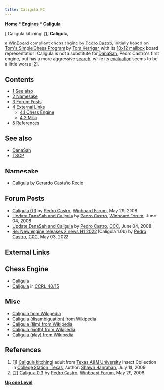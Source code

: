 ```yaml
---
title: Caligula PC
---
```

**[Home](Home "Home") * [Engines](Engines "Engines") * Caligula**

\[ Caligula kitchingi <a id="cite-note-1" href="#cite-ref-1">[1]</a>
**Caligula**,

a [WinBoard](WinBoard "WinBoard") compliant chess engine by [Pedro Castro](Pedro_Castro "Pedro Castro"), initially based on [Tom's Simple Chess Program](TSCP "TSCP") by [Tom Kerrigan](Tom_Kerrigan "Tom Kerrigan") with its [10x12 mailbox](10x12_Board "10x12 Board") board representation.
Caligula is not a substitute for [DanaSah](DanaSah "DanaSah"), Pedro Castro's first engine, but has a more aggressive [search](Search "Search"), while its [evaluation](Evaluation "Evaluation") seems to be a little worse <a id="cite-note-2" href="#cite-ref-2">[2]</a>.

## Contents

- [1 See also](#see-also)
- [2 Namesake](#namesake)
- [3 Forum Posts](#forum-posts)
- [4 External Links](#external-links)
  - [4.1 Chess Engine](#chess-engine)
  - [4.2 Misc](#misc)
- [5 References](#references)

## See also

- [DanaSah](DanaSah "DanaSah")
- [TSCP](TSCP "TSCP")

## Namesake

- [Caligula](Caligula "Caligula") by [Gerardo Castaño Recio](Gerardo_Casta%C3%B1o_Recio "Gerardo Castaño Recio")

## Forum Posts

- [Caligula 0.3](http://www.open-aurec.com/wbforum/viewtopic.php?f=2&t=49221) by [Pedro Castro](Pedro_Castro "Pedro Castro"), [Winboard Forum](Computer_Chess_Forums "Computer Chess Forums"), May 29, 2008
- [Update DanaSah and Caligula](http://www.open-aurec.com/wbforum/viewtopic.php?f=2&t=49240) by [Pedro Castro](Pedro_Castro "Pedro Castro"), [Winboard Forum](Computer_Chess_Forums "Computer Chess Forums"), June 04, 2008
- [Update DanaSah and Caligula](http://www.talkchess.com/forum3/viewtopic.php?f=2&t=21595) by [Pedro Castro](Pedro_Castro "Pedro Castro"), [CCC](CCC "CCC"), June 04, 2008
- [Re: New engine releases & news H1 2022](https://www.talkchess.com/forum3/viewtopic.php?f=2&t=78884&start=118) (Caligula 1.0b) by [Pedro Castro](Pedro_Castro "Pedro Castro"), [CCC](CCC "CCC"), May 03, 2022

## External Links

## Chess Engine

- [Caligula](https://pedrox.wixsite.com/caligula)
- [Caligula](https://ccrl.chessdom.com/ccrl/4040/cgi/compare_engines.cgi?family=Caligula&print=Rating+list&print=Results+table&print=LOS+table&print=Ponder+hit+table&print=Eval+difference+table&print=Comopp+gamenum+table&print=Overlap+table&print=Score+with+common+opponents) in [CCRL 40/15](CCRL "CCRL")

## Misc

- [Caligula from Wikipedia](https://en.wikipedia.org/wiki/Caligula)
- [Caligula (disambiguation) from Wikipedia](https://en.wikipedia.org/wiki/Caligula_%28disambiguation%29)
- [Caligula (film) from Wikipedia](https://en.wikipedia.org/wiki/Caligula_%28film%29)
- [Caligula (moth) from Wikipedia](https://en.wikipedia.org/wiki/Caligula_%28moth%29)
- [Caligula (play) from Wikipedia](https://en.wikipedia.org/wiki/Caligula_%28play%29)

## References

1. <a id="cite-ref-1" href="#cite-note-1">[1]</a> [Caligula kitchingi](https://en.wikipedia.org/wiki/Caligula_kitchingi) adult from [Texas A&M University](https://en.wikipedia.org/wiki/Texas_A%26M_University) Insect Collection in [College Station, Texas](https://en.wikipedia.org/wiki/College_Station,_Texas), Author: [Shawn Hanrahan](https://en.wikipedia.org/wiki/User:Kugamazog), July 18, 2009
1. <a id="cite-ref-2" href="#cite-note-2">[2]</a> [Caligula 0.3](http://www.open-aurec.com/wbforum/viewtopic.php?f=2&t=49221) by [Pedro Castro](Pedro_Castro "Pedro Castro"), [Winboard Forum](Computer_Chess_Forums "Computer Chess Forums"), May 29, 2008

**[Up one Level](Engines "Engines")**


